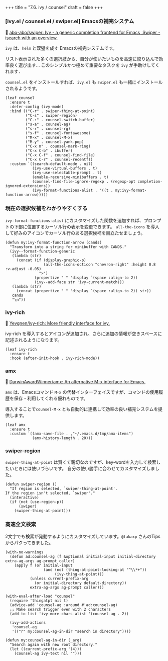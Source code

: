 +++
title = "7.6. ivy / counsel"
draft = false
+++
### [ivy.el / counsel.el / swiper.el] Emacsの補完システム
🔗 [abo-abo/swiper: Ivy - a generic completion frontend for Emacs, Swiper - isearch with an overview.](https://github.com/abo-abo/swiper) 

`ivy` は、`helm` と双璧を成す Emacsの補完システムです。

リスト表示された多くの選択肢から、自分が使いたいものを高速に絞り込んで効率良く選び出す…
このシンプルかつ極めて重要なタスクを `ivy` が手助けしてくれます．

`counsel.el` をインストールすれば、`ivy.el` も `swiper.el` も一緒にインストールされるようです。

```elisp
(leaf counsel
  :ensure t
  :defer-config (ivy-mode)
  :bind (("C-r" . swiper-thing-at-point)
		 ("C-s" . swiper-region)
		 ("C-:" . counsel-switch-buffer)
		 ("s-a" . counsel-ag)
		 ("s-r" . counsel-rg)
		 ("s-f" . counsel-fontawesome)
		 ("M-x" . counsel-M-x)
		 ("M-y" . counsel-yank-pop)
		 ("C-x m" . counsel-mark-ring)
		 ("C-x C-b" . ibuffer)
		 ("C-x C-f" . counsel-find-file)
		 ("C-x C-r" . counsel-recentf))
  :custom `((search-default-mode . nil)
			(ivy-use-virtual-buffers . t)
			(ivy-use-selectable-prompt . t)
			(enable-recursive-minibuffers . t)
			(counsel-find-file-ignore-regexp . (regexp-opt completion-ignored-extensions))
			(ivy-format-functions-alist . '((t . my:ivy-format-function-arrow)))))
```

### 現在の選択候補をわかりやすくする
`ivy-format-functions-alist` にカスタマイズした関数を追加すれば、プロンプトの下部に位置するカーソル行の表示を変更できます。
`all-the-icons` を導入して好みのアイコンでカーソル行のある選択候補を目立たせましょう。

```elisp
(defun my:ivy-format-function-arrow (cands)
  "Transform into a string for minibuffer with CANDS."
  (ivy--format-function-generic
   (lambda (str)
	 (concat (if (display-graphic-p)
				 (all-the-icons-octicon "chevron-right" :height 0.8 :v-adjust -0.05)
			   ">")
			 (propertize " " 'display `(space :align-to 2))
			 (ivy--add-face str 'ivy-current-match)))
   (lambda (str)
	 (concat (propertize " " 'display `(space :align-to 2)) str))
   cands
   "\n"))
```

### ivy-rich
🔗 [Yevgnen/ivy-rich: More friendly interface for ivy.](https://github.com/Yevgnen/ivy-rich) 

ivy-rich を導入するとアイコンが追加され、さらに追加の情報が空きスペースに記述されるようになります。

```elisp
(leaf ivy-rich
  :ensure t
  :hook (after-init-hook . ivy-rich-mode))
```

### amx
🔗 [DarwinAwardWinner/amx: An alternative M-x interface for Emacs.](https://github.com/DarwinAwardWinner/amx) 

`amx` は、Emacsコマンド `M-x` の代替インターフェイスですが、コマンドの使用履歴を保存・利用してくれる優れものです。

導入することで`counsel-M-x` とも自動的に連携して効率の良い補完システムを提供します。

```elisp
(leaf amx
  :ensure t
  :custom `((amx-save-file . ,"~/.emacs.d/tmp/amx-items")
	        (amx-history-length . 20)))
```

### swiper-region
`swiper-thing-at-point` は賢くて親切なのですが、key-wordを入力して検索したいときには使いづらいです。
自分の使い勝手に合わせてカスタマイズしました。

```elisp
(defun swiper-region ()
  "If region is selected, `swiper-thing-at-point'.
If the region isn't selected, `swiper'."
  (interactive)
  (if (not (use-region-p))
	  (swiper)
    (swiper-thing-at-point)))
```

### 高速全文検索
2文字でも検索が発動するようにカスタマイズしています。`@takaxp` さんのTipsからパクってきました。

```elisp
(with-no-warnings
  (defun ad:counsel-ag (f &optional initial-input initial-directory extra-ag-args ag-prompt caller)
	(apply f (or initial-input
				 (and (not (thing-at-point-looking-at "^\\*+"))
                      (ivy-thing-at-point)))
           (unless current-prefix-arg
			 (or initial-directory default-directory))
           extra-ag-args ag-prompt caller)))

(with-eval-after-load "counsel"
  (require 'thingatpt nil t)
  (advice-add 'counsel-ag :around #'ad:counsel-ag)
  ;; Make search trigger even with 2 characters
  (add-to-list 'ivy-more-chars-alist '(counsel-ag . 2))

  (ivy-add-actions
   'counsel-ag
   '(("r" my:counsel-ag-in-dir "search in directory"))))

(defun my:counsel-ag-in-dir (_arg)
  "Search again with new root directory."
  (let ((current-prefix-arg '(4)))
    (counsel-ag ivy-text nil "")))
```

